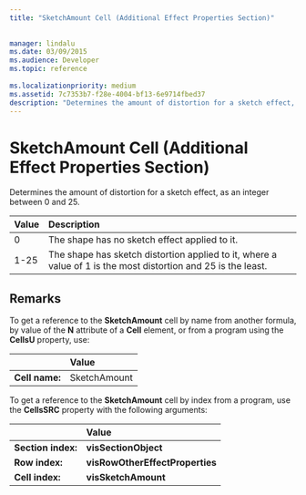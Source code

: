 ```yaml
---
title: "SketchAmount Cell (Additional Effect Properties Section)"
 
 
manager: lindalu
ms.date: 03/09/2015
ms.audience: Developer
ms.topic: reference
 
ms.localizationpriority: medium
ms.assetid: 7c7353b7-f28e-4004-bf13-6e9714fbed37
description: "Determines the amount of distortion for a sketch effect, as an integer between 0 and 25."
---
```


# SketchAmount Cell (Additional Effect Properties Section)

Determines the amount of distortion for a sketch effect, as an integer between 0 and 25. 
  
|**Value**|**Description**|
|:-----|:-----|
|0  <br/> |The shape has no sketch effect applied to it. |
|1-25  <br/> |The shape has sketch distortion applied to it, where a value of 1 is the most distortion and 25 is the least. |
   
## Remarks

To get a reference to the **SketchAmount** cell by name from another formula, by value of the **N** attribute of a **Cell** element, or from a program using the **CellsU** property, use: 
  
||Value |
|:-----|:-----|
| **Cell name:**  <br/> | SketchAmount  <br/> |
   
To get a reference to the **SketchAmount** cell by index from a program, use the **CellsSRC** property with the following arguments: 
  
||Value |
|:-----|:-----|
| **Section index:**  <br/> |**visSectionObject** <br/> |
| **Row index:**  <br/> |**visRowOtherEffectProperties** <br/> |
| **Cell index:**  <br/> |**visSketchAmount** <br/> |
   

